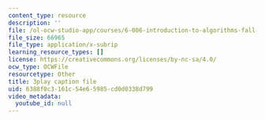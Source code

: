 ```yaml
---
content_type: resource
description: ''
file: /ol-ocw-studio-app/courses/6-006-introduction-to-algorithms-fall-2011/6388f0c3161c54e65985cd0d0338d799_Kg4bqzAqRBM.srt
file_size: 66965
file_type: application/x-subrip
learning_resource_types: []
license: https://creativecommons.org/licenses/by-nc-sa/4.0/
ocw_type: OCWFile
resourcetype: Other
title: 3play caption file
uid: 6388f0c3-161c-54e6-5985-cd0d0338d799
video_metadata:
  youtube_id: null
---
```

